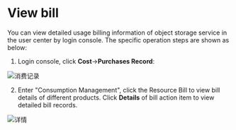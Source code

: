 # View bill

You can view detailed usage billing information of object storage service in the user center by login  console. The specific operation steps are shown as below:

1. Login  console, click **Cost**->**Purchases Record**:

![消费记录](https://github.com/jdcloudcom/cn/blob/edit/image/Object-Storage-Service/OSS-004.png)

2. Enter "Consumption Management", click the Resource Bill to view bill details of different products. Click **Details** of bill action item to view detailed bill records.

![详情](https://github.com/jdcloudcom/cn/blob/edit/image/Object-Storage-Service/OSS-005.png)
